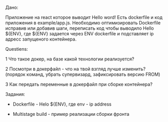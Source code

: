 Дано:

Приложение на react которое выводит Hello word! Есть dockerfile и код приложения в example/app.js. 
Необходимо оптимизировать Dockerfile исправив или добавив шаги, переписать код чтобы выводило Hello ${ENV}, где ${ENV} задается через ENV dockerfile и подставляет ip адресс запущеного контейнера.

Questiens:

1 Что такое докер, на базе какой технологии реализуется?

2 Посмотри в докерфайл - что на твой взгляд лучше изменить? (порядок команд, убрать супервизард, зафиксировать версию FROM)

3 Как передать переменные в докерфайл при сборке контейнера?

Задания:

* Dockerfile - Helo ${ENV}, где env - ip address 

* Multistage build - пример реализации сборки фронта

